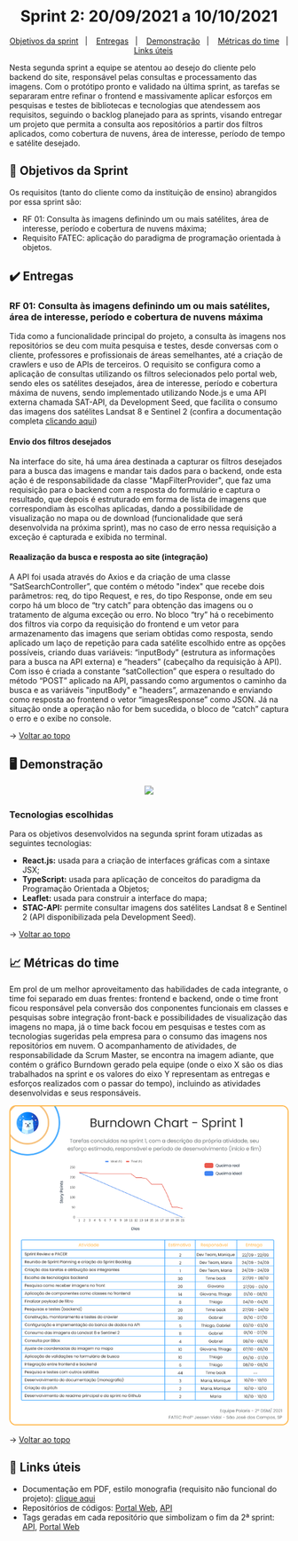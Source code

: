 <span id="topo">

<h1 align="center">Sprint 2: 20/09/2021 a 10/10/2021</h1>

<p align="center">
    <a href="#objetivos">Objetivos da sprint</a> &nbsp |&nbsp &nbsp
    <a href="#entregas">Entregas</a> &nbsp |&nbsp &nbsp
    <a href="#demo">Demonstração</a> &nbsp |&nbsp &nbsp 
    <a href="#metricas">Métricas do time</a> &nbsp |&nbsp &nbsp
    <a href="#links">Links úteis</a>
</p>

Nesta segunda sprint a equipe se atentou ao desejo do cliente pelo backend do site, responsável pelas consultas e processamento das imagens. Com o protótipo pronto e validado na última sprint, as tarefas se separaram entre refinar o frontend e massivamente aplicar esforços em pesquisas e testes de bibliotecas e tecnologias que atendessem aos requisitos, seguindo o backlog planejado para as sprints, visando entregar um projeto que permita a consulta aos repositórios a partir dos filtros aplicados, como cobertura de nuvens, área de interesse, período de tempo e satélite desejado.

<span id="objetivos">
    
## :dart: Objetivos da Sprint
Os requisitos (tanto do cliente como da instituição de ensino) abrangidos por essa sprint são:
- RF 01: Consulta às imagens definindo um ou mais satélites, área de interesse, período e cobertura de nuvens máxima;
- Requisito FATEC: aplicação do paradigma de programação orientada à objetos.

<span id="entregas">
        
## :heavy_check_mark: Entregas
    
### RF 01: Consulta às imagens definindo um ou mais satélites, área de interesse, período e cobertura de nuvens máxima
Tida como a funcionalidade principal do projeto, a consulta às imagens nos repositórios se deu com muita pesquisa e testes, desde conversas com o cliente, professores e profissionais de áreas semelhantes, até a criação de crawlers e uso de APIs de terceiros. O requisito se configura como a aplicação de consultas utilizando os filtros selecionados pelo portal web, sendo eles os satélites desejados, área de interesse, período e cobertura máxima de nuvens, sendo implementado utilizando Node.js e uma API externa chamada SAT-API, da Development Seed, que facilita o consumo das imagens dos satélites Landsat 8 e Sentinel 2 (confira a documentação completa [clicando aqui](./documentacao.pdf))
	
#### Envio dos filtros desejados
Na interface do site, há uma área destinada a capturar os filtros desejados para a busca das imagens e mandar tais dados para o backend, onde esta ação é de responsabilidade da classe "MapFilterProvider", que faz uma requisição para o backend com a resposta do formulário e captura o resultado, que depois é estruturado em forma de lista de imagens que correspondiam às escolhas aplicadas, dando a possibilidade de visualização no mapa ou de download (funcionalidade que será desenvolvida na próxima sprint), mas no caso de erro nessa requisição a exceção é capturada e exibida no terminal.
	
#### Reaalização da busca e resposta ao site (integração)
A API foi usada através do Axios e da criação de uma classe “SatSearchController”, que contém o método "index" que recebe dois parâmetros: req, do tipo Request, e res, do tipo Response, onde em seu corpo há um bloco de “try catch” para obtenção das imagens ou o tratamento de alguma exceção ou erro. No bloco “try” há o recebimento dos filtros via corpo da requisição do frontend e um vetor para armazenamento das imagens que seriam obtidas como resposta, sendo aplicado um laço de repetição para cada satélite escolhido entre as opções possíveis, criando duas variáveis: “inputBody”  (estrutura as informações para a busca na API externa) e “headers” (cabeçalho da requisição à API). Com isso é criada a constante “satCollection” que espera o resultado do método “POST” aplicado na API, passando como argumentos o caminho da busca e as variáveis "inputBody" e "headers”, armazenando e enviando como resposta ao frontend o vetor “imagesResponse” como JSON. Já na situação onde a operação não for bem sucedida, o bloco de “catch” captura o erro e o exibe no console.
	
→ [Voltar ao topo](#topo)
	
<span id="demo">
	
## 🖥️ Demonstração
<p align="center"><img src="./demo.gif" /></p>
	
### Tecnologias escolhidas
Para os objetivos desenvolvidos na segunda sprint foram utizadas as seguintes tecnologias:

- **React.js:** usada para a criação de interfaces gráficas com a sintaxe JSX;
- **TypeScript:** usada para aplicação de conceitos do paradigma da Programação Orientada a Objetos;
- **Leaflet:** usada para construir a interface do mapa;
- **STAC-API:** permite consultar imagens dos satélites Landsat 8 e Sentinel 2 (API disponibilizada pela Development Seed).

→ [Voltar ao topo](#topo)

<span id="metricas">
    
## :chart_with_upwards_trend: Métricas do time
Em prol de um melhor aproveitamento das habilidades de cada integrante, o time foi separado em duas frentes: frontend e backend, onde o time front ficou responsável pela conversão dos conponentes funcionais em classes e pesquisas sobre integração front-back e possibilidades de visualização das imagens no mapa, já o time back focou em pesquisas e testes com as tecnologias sugeridas pela empresa para o consumo das imagens nos repositórios em nuvem. O acompanhamento de atividades, de responsabilidade da Scrum Master, se encontra na imagem adiante, que contém o gráfico Burndown gerado pela equipe (onde o eixo X são os dias trabalhados na sprint e os valores do eixo Y representam as entregas e esforços realizados com o passar do tempo), incluindo as atividades desenvolvidas e seus responsáveis.
    
<p align="center"><img src="./burndown.png" /></p>
    
→ [Voltar ao topo](#topo)
    
<span id="links">
    
## :link: Links úteis
- Documentação em PDF, estilo monografia (requisito não funcional do projeto): [clique aqui](./documentacao.pdf)
- Repositórios de códigos: [Portal Web](https://github.com/Equipe-Polaris-DSM-2021/web), [API](https://github.com/Equipe-Polaris-DSM-2021/api)
- Tags geradas em cada repositório que simbolizam o fim da 2ª sprint: [API](https://github.com/Equipe-Polaris-DSM-2021/api/releases/tag/sprint-02), [Portal Web](https://github.com/Equipe-Polaris-DSM-2021/web/releases/tag/sprint-02)
